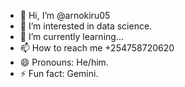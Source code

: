 - 👋 Hi, I’m @arnokiru05
- 👀 I’m interested in data science.
- 🌱 I’m currently learning...
- 📫 How to reach me +254758720620
- 😄 Pronouns: He/him.
- ⚡ Fun fact: Gemini.

<!---
arnokiru05/arnokiru05 is a ✨ special ✨ repository because its `README.md` (this file) appears on your GitHub profile.
You can click the Preview link to take a look at your changes.
--->
